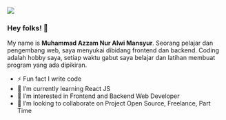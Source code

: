 ![](https://komarev.com/ghpvc/?username=azzmnrwebdev&color=blue)

### Hey folks! 👋
My name is **Muhammad Azzam Nur Alwi Mansyur**. Seorang pelajar dan pengembang web, saya menyukai dibidang frontend dan backend. Coding adalah hobby saya, setiap waktu gabut saya belajar dan latihan membuat program yang ada dipikiran.

- ⚡ Fun fact I write code
- 🌱 I’m currently learning React JS
- 👀 I’m interested in Frontend and Backend Web Developer
- 👯 I’m looking to collaborate on Project Open Source, Freelance, Part Time

